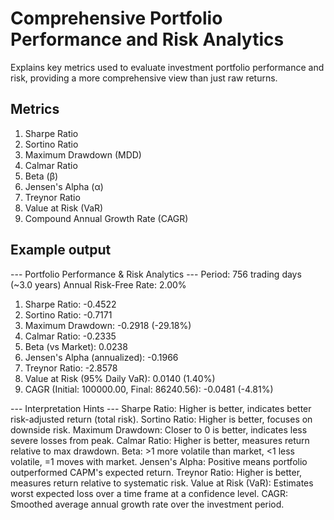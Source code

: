 # Comprehensive Portfolio Performance and Risk Analytics
Explains key metrics used to evaluate investment portfolio performance and risk, providing a more comprehensive view than just raw returns.

## Metrics
1. Sharpe Ratio
2. Sortino Ratio
3. Maximum Drawdown (MDD)
4. Calmar Ratio
5. Beta (β)
6. Jensen's Alpha (α)
7. Treynor Ratio
8. Value at Risk (VaR)
9. Compound Annual Growth Rate (CAGR)

## Example output
--- Portfolio Performance & Risk Analytics ---
Period: 756 trading days (~3.0 years)
Annual Risk-Free Rate: 2.00%

1. Sharpe Ratio: -0.4522
2. Sortino Ratio: -0.7171
3. Maximum Drawdown: -0.2918 (-29.18%)
4. Calmar Ratio: -0.2335
5. Beta (vs Market): 0.0238
6. Jensen's Alpha (annualized): -0.1966
7. Treynor Ratio: -2.8578
8. Value at Risk (95% Daily VaR): 0.0140 (1.40%)
9. CAGR (Initial: 100000.00, Final: 86240.56): -0.0481 (-4.81%)

--- Interpretation Hints ---
Sharpe Ratio: Higher is better, indicates better risk-adjusted return (total risk).
Sortino Ratio: Higher is better, focuses on downside risk.
Maximum Drawdown: Closer to 0 is better, indicates less severe losses from peak.
Calmar Ratio: Higher is better, measures return relative to max drawdown.
Beta: >1 more volatile than market, <1 less volatile, =1 moves with market.
Jensen's Alpha: Positive means portfolio outperformed CAPM's expected return.
Treynor Ratio: Higher is better, measures return relative to systematic risk.
Value at Risk (VaR): Estimates worst expected loss over a time frame at a confidence level.
CAGR: Smoothed average annual growth rate over the investment period.
